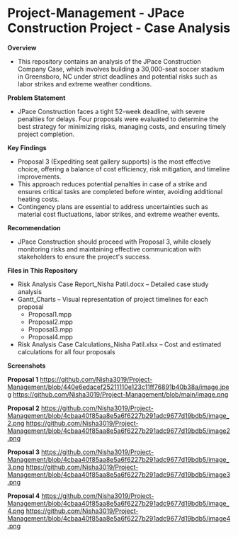 # Project-Management - JPace Construction Project - Case Analysis

**Overview**
  - This repository contains an analysis of the JPace Construction Company Case, which involves building a 30,000-seat soccer stadium in Greensboro, NC under strict deadlines and potential risks such as labor strikes and extreme weather conditions.

**Problem Statement**
   - JPace Construction faces a tight 52-week deadline, with severe penalties for delays. Four proposals were evaluated to determine the best strategy for minimizing risks, managing costs, and ensuring timely project completion.

**Key Findings**
  - Proposal 3 (Expediting seat gallery supports) is the most effective choice, offering a balance of cost efficiency, risk mitigation, and timeline improvements.
  - This approach reduces potential penalties in case of a strike and ensures critical tasks are completed before winter, avoiding additional heating costs.
  - Contingency plans are essential to address uncertainties such as material cost fluctuations, labor strikes, and extreme weather events.

**Recommendation**
  - JPace Construction should proceed with Proposal 3, while closely monitoring risks and maintaining effective communication with stakeholders to ensure the project's success.

**Files in This Repository**
  - Risk Analysis Case Report_Nisha Patil.docx – Detailed case study analysis
  - Gantt_Charts – Visual representation of project timelines for each proposal
      - Proposal1.mpp
      - Proposal2.mpp
      - Proposal3.mpp
      - Proposal4.mpp
  - Risk Analysis Case Calculations_Nisha Patil.xlsx – Cost and estimated calculations for all four proposals

**Screenshots**

**Proposal 1**
   https://github.com/Nisha3019/Project-Management/blob/440e6edacef25211110e123c11ff76891b40b38a/image.jpeg
   https://github.com/Nisha3019/Project-Management/blob/main/image.png

**Proposal 2**
  https://github.com/Nisha3019/Project-Management/blob/4cbaa40f85aa8e5a6f6227b291adc9677d19bdb5/image_2.png
  https://github.com/Nisha3019/Project-Management/blob/4cbaa40f85aa8e5a6f6227b291adc9677d19bdb5/image2.png

**Proposal 3**
  https://github.com/Nisha3019/Project-Management/blob/4cbaa40f85aa8e5a6f6227b291adc9677d19bdb5/image_3.png
  https://github.com/Nisha3019/Project-Management/blob/4cbaa40f85aa8e5a6f6227b291adc9677d19bdb5/image3.png

**Proposal 4**
  https://github.com/Nisha3019/Project-Management/blob/4cbaa40f85aa8e5a6f6227b291adc9677d19bdb5/image_4.png
  https://github.com/Nisha3019/Project-Management/blob/4cbaa40f85aa8e5a6f6227b291adc9677d19bdb5/image4.png
